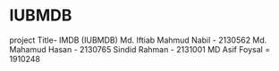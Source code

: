 # IUBMDB
project Title- IMDB (IUBMDB)
Md. Iftiab Mahmud Nabil - 2130562
Md. Mahamud Hasan - 2130765
Sindid Rahman - 2131001
MD Asif Foysal = 1910248
